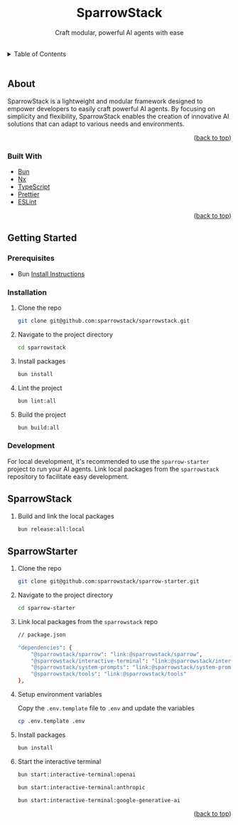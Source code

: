 <!-- README copied from https://raw.githubusercontent.com/othneildrew/Best-README-Template/master/README.md -->

<!-- PROJECT LOGO -->
<br />
<div align="center">
	<!-- <a href="https://github.com/DWC01/dapp-sandbox-contracts">
		<img src="/images/logo.png" alt="Logo" width="419" height="128">
	</a> -->
	<h1>SparrowStack</h1>
	<p>Craft modular, powerful AI agents with ease</p>
</div>

<!-- TABLE OF CONTENTS -->
<br/>
<details>
	<summary>Table of Contents</summary>
	<ol>
		<li>
			<a href="#about-the-project">About The Project</a>
			<ul>
				<li><a href="#built-with">Built With</a></li>
			</ul>
		</li>
		<li>
			<a href="#getting-started">Getting Started</a>
			<ul>
				<li><a href="#prerequisites">Prerequisites</a></li>
				<li><a href="#installation">Installation</a></li>
			</ul>
		</li>
		<li>
			<a href="#development">Development</a>
			<ul>
				<li><a href="#sparrowstack">SparrowStack</a></li>
				<li><a href="#sparrow-starter">SparrowStarter</a></li>
			</ul>
		</li>
	</ol>
</details>
<br/>

## About

SparrowStack is a lightweight and modular framework designed to empower developers to easily craft powerful AI agents. By focusing on simplicity and flexibility, SparrowStack enables the creation of innovative AI solutions that can adapt to various needs and environments.

<p align="right">(<a href="#top">back to top</a>)</p>

### Built With

- [Bun](https://bun.sh/)
- [Nx](https://nx.dev/)
- [TypeScript](https://www.typescriptlang.org/)
- [Prettier](https://prettier.io/)
- [ESLint](https://eslint.org/)

<p align="right">(<a href="#top">back to top</a>)</p>

<!-- GETTING STARTED -->

## Getting Started

### Prerequisites

- Bun [Install Instructions](https://bun.sh/docs/installation)

### Installation

1. Clone the repo

    ```sh
    git clone git@github.com:sparrowstack/sparrowstack.git
    ```

2. Navigate to the project directory

    ```sh
    cd sparrowstack
    ```

3. Install packages

    ```sh
    bun install
    ```

4. Lint the project

    ```sh
    bun lint:all
    ```

5. Build the project
    ```sh
    bun build:all
    ```

### Development

For local development, it's recommended to use the `sparrow-starter` project to run your AI agents. Link local packages from the `sparrowstack` repository to facilitate easy development.

## SparrowStack

1. Build and link the local packages

    ```sh
    bun release:all:local
    ```

## SparrowStarter

1.  Clone the repo

    ```sh
    git clone git@github.com:sparrowstack/sparrow-starter.git
    ```

2.  Navigate to the project directory

    ```sh
    cd sparrow-starter
    ```

3.  Link local packages from the `sparrowstack` repo

    ```sh
    // package.json

    "dependencies": {
        "@sparrowstack/sparrow": "link:@sparrowstack/sparrow",
        "@sparrowstack/interactive-terminal": "link:@sparrowstack/interactive-terminal",
        "@sparrowstack/system-prompts": "link:@sparrowstack/system-prompts",
        "@sparrowstack/tools": "link:@sparrowstack/tools"
    },
    ```

4.  Setup environment variables

    Copy the `.env.template` file to `.env` and update the variables

    ```sh
    cp .env.template .env
    ```

5.  Install packages

    ```sh
    bun install
    ```

6.  Start the interactive terminal
    ```sh
    bun start:interactive-terminal:openai
    ```
    ```sh
    bun start:interactive-terminal:anthropic
    ```
    ```sh
    bun start:interactive-terminal:google-generative-ai
    ```

<p align="right">(<a href="#top">back to top</a>)</p>
